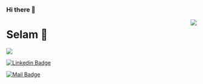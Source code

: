 ### Hi there 👋
<img align='right' src="https://github-readme-stats.vercel.app/api?username=mustafaozturk34&show_icons=true">

<h1>Selam 👋</h1>

![](https://komarev.com/ghpvc/?username=mustafaozturk34)

<!-- [![Linkedin Badge](https://img.shields.io/badge/linkedin-%230077B5.svg?&style=for-the-badge&logo=linkedin&logoColor=white)](https://www.linkedin.com/in/mustafa-%C3%B6zt%C3%BCrk-509ba3199/) -->

<a target="_blank" href="https://www.linkedin.com/in/mustafa-%C3%B6zt%C3%BCrk-509ba3199/" rel="nofollow" ><img src="https://camo.githubusercontent.com/a493f6833f99fb3c85788d6d9305e6b7a42b838e5ee5d138fd9a8214a7e77472/68747470733a2f2f696d672e736869656c64732e696f2f62616467652f6c696e6b6564696e2d2532333030373742352e7376673f267374796c653d666f722d7468652d6261646765266c6f676f3d6c696e6b6564696e266c6f676f436f6c6f723d7768697465" alt="Linkedin Badge" data-canonical-src="https://img.shields.io/badge/linkedin-%230077B5.svg?&amp;style=for-the-badge&amp;logo=linkedin&amp;logoColor=white" style="max-width:100%;"></a>

[![Mail Badge](https://img.shields.io/badge/mustafa.ozturk3408@gmail.com-c14438?style=for-the-badge&logo=Gmail&logoColor=white&link=mailto:mustafa.ozturk3408@gmail.com)](mailto:mustafa.ozturk3408@gmail.com)

<br>

<!--
**mustafaozturk34/mustafaozturk34** is a ✨ _special_ ✨ repository because its `README.md` (this file) appears on your GitHub profile.

Here are some ideas to get you started:

- 🔭 I’m currently working on ...
- 🌱 I’m currently learning ...
- 👯 I’m looking to collaborate on ...
- 🤔 I’m looking for help with ...
- 💬 Ask me about ...
- 📫 How to reach me: ...
- 😄 Pronouns: ...
- ⚡ Fun fact: ...
-->
